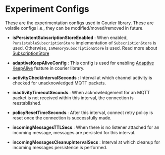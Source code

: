 # Experiment Configs

These are the experimentation configs used in Courier library. These are volatile configs i.e., they can be modified/moved/removed in future.

- **isPersistentSubscriptionStoreEnabled** : When enabled, `PersistableSubscriptionStore` implementation of `SubscriptionStore` is used. Otherwise, `InMemorySubscriptionStore` is used. Read more about [SubscriptionStore](SubscriptionStore)

- **adaptiveKeepAliveConfig** : This config is used for enabling [Adaptive KeepAlive](AdaptiveKeepAlive) feature in courier library.

- **activityCheckIntervalSeconds** : Interval at which channel activity is checked for unacknowledged MQTT packets.

- **inactivityTimeoutSeconds** : When acknowledgement for an MQTT packet is not received within this interval, the connection is reestablished.

- **policyResetTimeSeconds** : After this interval, connect retry policy is reset once the connection is successfully made.

- **incomingMessagesTTLSecs** : When there is no listener attached for an incoming message, messages are persisted for this interval.

- **incomingMessagesCleanupIntervalSecs** : Interval at which cleanup for incoming messages persistence is performed.